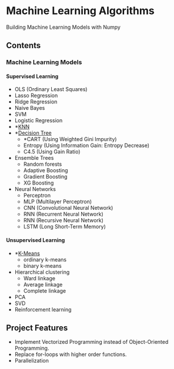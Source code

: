 # Machine Learning Algorithms
Building Machine Learning Models with Numpy

## Contents
### Machine Learning Models
#### Supervised Learning
  - OLS (Ordinary Least Squares)
  - Lasso Regression
  - Ridge Regression
  - Naive Bayes
  - SVM
  - Logistic Regression
  - *[KNN](https://github.com/JunjieTsai/Machine_Learning_Algorithms/blob/master/knn.py)
  - *[Decision Tree](https://github.com/JunjieTsai/Machine_Learning_Algorithms/blob/master/tree.py)
    - *CART    (Using Weighted Gini Impurity)
    - Entropy (Using Information Gain: Entropy Decrease)
    - C4.5    (Using Gain Ratio)
  - Ensemble Trees
    - Random forests
    - Adaptive Boosting
    - Gradient Boosting
    - XG Boosting
  - Neural Networks
    - Perceptron
    - MLP (Multilayer Perceptron)
    - CNN (Convolutional Neural Network)
    - RNN (Recurrent Neural Network)
    - RNN (Recursive Neural Network)
    - LSTM (Long Short-Term Memory)

#### Unsupervised Learning
  - *[K-Means](https://github.com/JunjieTsai/Machine_Learning_Algorithms/blob/master/kmeans.py)
    - ordinary k-means
    - binary k-means
  - Hierarchical clustering
    - Ward linkage
    - Average linkage
    - Complete linkage
  - PCA
  - SVD
  - Reinforcement learning

## Project Features
- Implement Vectorized Programming instead of Object-Oriented Programming.
- Replace for-loops with higher order functions.
- Parallelization
